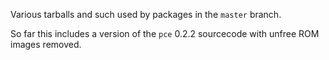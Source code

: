Various tarballs and such used by packages in the `master` branch.

So far this includes a version of the `pce` 0.2.2 sourcecode with unfree ROM images removed.
